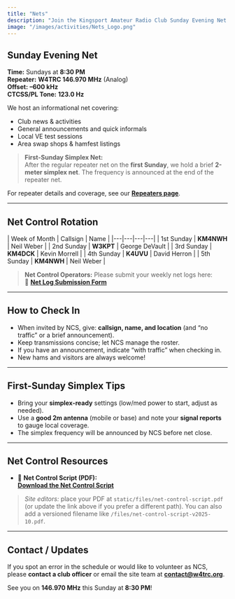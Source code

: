 ```yaml
---
title: "Nets"
description: "Join the Kingsport Amateur Radio Club Sunday Evening Net on the W4TRC 146.970 MHz repeater. Rotation schedule, how to check in, and resources for Net Control."
image: "/images/activities/Nets_Logo.png"
---
```

## Sunday Evening Net

**Time:** Sundays at **8:30 PM**  
**Repeater:** **W4TRC 146.970 MHz** (Analog)  
**Offset:** **–600 kHz**  
**CTCSS/PL Tone:** **123.0 Hz**

We host an informational net covering:
- Club news & activities  
- General announcements and quick informals  
- Local VE test sessions  
- Area swap shops & hamfest listings

> **First-Sunday Simplex Net:**  
> After the regular repeater net on the **first Sunday**, we hold a brief **2-meter simplex net**. The frequency is announced at the end of the repeater net.

For repeater details and coverage, see our **[Repeaters page](/repeaters/)**.

---

## Net Control Rotation

| Week of Month | Callsign | Name           |
|---|---|---|---|
| 1st Sunday    | **KM4NWH** | Neil Weber     |
| 2nd Sunday    | **W3KPT**  | George DeVault |
| 3rd Sunday    | **KM4DCK** | Kevin Morrell  |
| 4th Sunday    | **K4UVU**  | David Herron   |
| 5th Sunday    | **KM4NWH** | Neil Weber     |

> **Net Control Operators:** Please submit your weekly net logs here:  
> 📝 **[Net Log Submission Form](https://forms.gle/rPPfLQDxzkrr1KPz9)**

---

## How to Check In

- When invited by NCS, give: **callsign, name, and location** (and “no traffic” or a brief announcement).  
- Keep transmissions concise; let NCS manage the roster.  
- If you have an announcement, indicate “with traffic” when checking in.  
- New hams and visitors are always welcome!

---

## First-Sunday Simplex Tips

- Bring your **simplex-ready** settings (low/med power to start, adjust as needed).  
- Use a **good 2m antenna** (mobile or base) and note your **signal reports** to gauge local coverage.  
- The simplex frequency will be announced by NCS before net close.

---

## Net Control Resources

- 📄 **Net Control Script (PDF):**  
  **[Download the Net Control Script](/files/net-control-script.pdf)**

> _Site editors:_ place your PDF at `static/files/net-control-script.pdf` (or update the link above if you prefer a different path). You can also add a versioned filename like `/files/net-control-script-v2025-10.pdf`.

---

## Contact / Updates

If you spot an error in the schedule or would like to volunteer as NCS, please **contact a club officer** or email the site team at **contact@w4trc.org**.

See you on **146.970 MHz** this Sunday at **8:30 PM**!